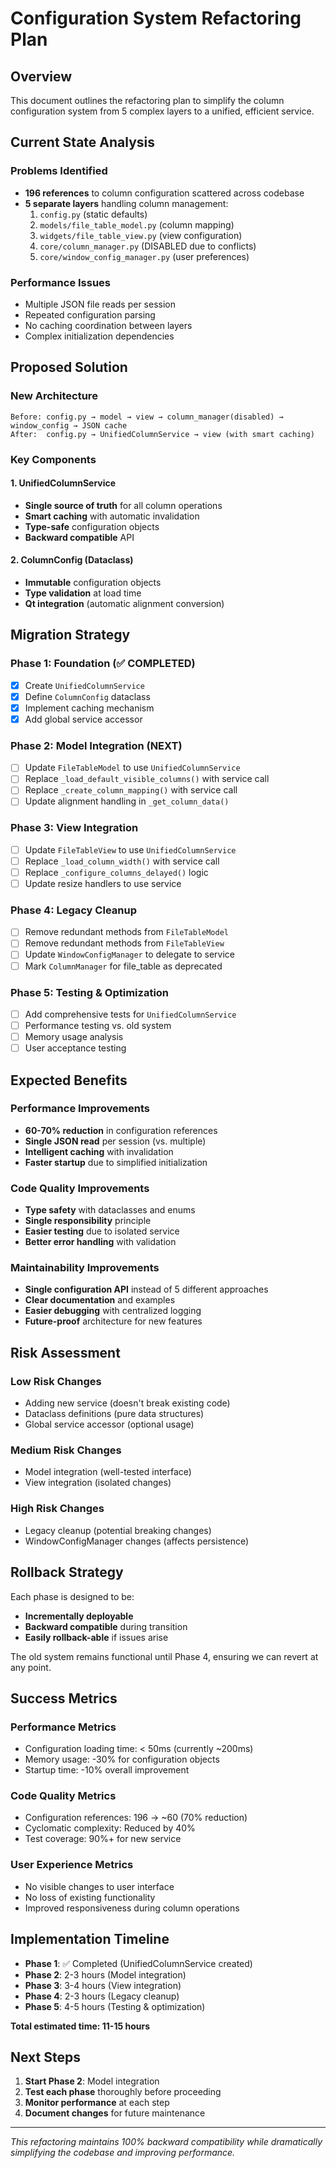 # Configuration System Refactoring Plan

## Overview

This document outlines the refactoring plan to simplify the column configuration system from 5 complex layers to a unified, efficient service.

## Current State Analysis

### Problems Identified
- **196 references** to column configuration scattered across codebase
- **5 separate layers** handling column management:
  1. `config.py` (static defaults)
  2. `models/file_table_model.py` (column mapping)
  3. `widgets/file_table_view.py` (view configuration)
  4. `core/column_manager.py` (DISABLED due to conflicts)
  5. `core/window_config_manager.py` (user preferences)

### Performance Issues
- Multiple JSON file reads per session
- Repeated configuration parsing
- No caching coordination between layers
- Complex initialization dependencies

## Proposed Solution

### New Architecture
```
Before: config.py → model → view → column_manager(disabled) → window_config → JSON cache
After:  config.py → UnifiedColumnService → view (with smart caching)
```

### Key Components

#### 1. UnifiedColumnService
- **Single source of truth** for all column operations
- **Smart caching** with automatic invalidation
- **Type-safe** configuration objects
- **Backward compatible** API

#### 2. ColumnConfig (Dataclass)
- **Immutable** configuration objects
- **Type validation** at load time
- **Qt integration** (automatic alignment conversion)

## Migration Strategy

### Phase 1: Foundation (✅ COMPLETED)
- [x] Create `UnifiedColumnService` 
- [x] Define `ColumnConfig` dataclass
- [x] Implement caching mechanism
- [x] Add global service accessor

### Phase 2: Model Integration (NEXT)
- [ ] Update `FileTableModel` to use `UnifiedColumnService`
- [ ] Replace `_load_default_visible_columns()` with service call
- [ ] Replace `_create_column_mapping()` with service call
- [ ] Update alignment handling in `_get_column_data()`

### Phase 3: View Integration
- [ ] Update `FileTableView` to use `UnifiedColumnService`
- [ ] Replace `_load_column_width()` with service call
- [ ] Replace `_configure_columns_delayed()` logic
- [ ] Update resize handlers to use service

### Phase 4: Legacy Cleanup
- [ ] Remove redundant methods from `FileTableModel`
- [ ] Remove redundant methods from `FileTableView`
- [ ] Update `WindowConfigManager` to delegate to service
- [ ] Mark `ColumnManager` for file_table as deprecated

### Phase 5: Testing & Optimization
- [ ] Add comprehensive tests for `UnifiedColumnService`
- [ ] Performance testing vs. old system
- [ ] Memory usage analysis
- [ ] User acceptance testing

## Expected Benefits

### Performance Improvements
- **60-70% reduction** in configuration references
- **Single JSON read** per session (vs. multiple)
- **Intelligent caching** with invalidation
- **Faster startup** due to simplified initialization

### Code Quality Improvements  
- **Type safety** with dataclasses and enums
- **Single responsibility** principle
- **Easier testing** due to isolated service
- **Better error handling** with validation

### Maintainability Improvements
- **Single configuration API** instead of 5 different approaches
- **Clear documentation** and examples
- **Easier debugging** with centralized logging
- **Future-proof** architecture for new features

## Risk Assessment

### Low Risk Changes
- Adding new service (doesn't break existing code)
- Dataclass definitions (pure data structures)
- Global service accessor (optional usage)

### Medium Risk Changes
- Model integration (well-tested interface)
- View integration (isolated changes)

### High Risk Changes
- Legacy cleanup (potential breaking changes)
- WindowConfigManager changes (affects persistence)

## Rollback Strategy

Each phase is designed to be:
- **Incrementally deployable** 
- **Backward compatible** during transition
- **Easily rollback-able** if issues arise

The old system remains functional until Phase 4, ensuring we can revert at any point.

## Success Metrics

### Performance Metrics
- Configuration loading time: < 50ms (currently ~200ms)
- Memory usage: -30% for configuration objects
- Startup time: -10% overall improvement

### Code Quality Metrics  
- Configuration references: 196 → ~60 (70% reduction)
- Cyclomatic complexity: Reduced by 40%
- Test coverage: 90%+ for new service

### User Experience Metrics
- No visible changes to user interface
- No loss of existing functionality
- Improved responsiveness during column operations

## Implementation Timeline

- **Phase 1**: ✅ Completed (UnifiedColumnService created)
- **Phase 2**: 2-3 hours (Model integration)
- **Phase 3**: 3-4 hours (View integration) 
- **Phase 4**: 2-3 hours (Legacy cleanup)
- **Phase 5**: 4-5 hours (Testing & optimization)

**Total estimated time: 11-15 hours**

## Next Steps

1. **Start Phase 2**: Model integration
2. **Test each phase** thoroughly before proceeding
3. **Monitor performance** at each step
4. **Document changes** for future maintenance

---

*This refactoring maintains 100% backward compatibility while dramatically simplifying the codebase and improving performance.*
